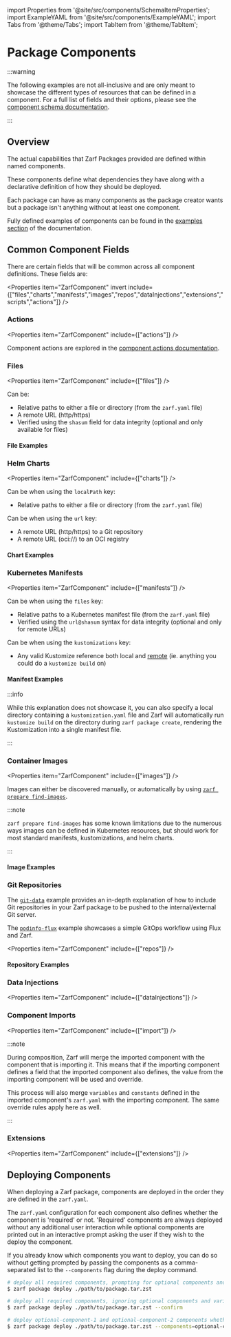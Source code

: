 import Properties from '@site/src/components/SchemaItemProperties';
import ExampleYAML from '@site/src/components/ExampleYAML';
import Tabs from '@theme/Tabs';
import TabItem from '@theme/TabItem';

# Package Components

:::warning

The following examples are not all-inclusive and are only meant to showcase the different types of resources that can be defined in a component. For a full list of fields and their options, please see the [component schema documentation](4-zarf-schema.md#components).

:::

## Overview

The actual capabilities that Zarf Packages provided are defined within named components.

These components define what dependencies they have along with a declarative definition of how they should be deployed.

Each package can have as many components as the package creator wants but a package isn't anything without at least one component.

Fully defined examples of components can be found in the [examples section](/examples/) of the documentation.

## Common Component Fields

There are certain fields that will be common across all component definitions. These fields are:

<Properties item="ZarfComponent" invert include={["files","charts","manifests","images","repos","dataInjections","extensions","scripts","actions"]} />

### Actions

<Properties item="ZarfComponent" include={["actions"]} />

Component actions are explored in the [component actions documentation](6-component-actions.md).

### Files

<Properties item="ZarfComponent" include={["files"]} />

Can be:

- Relative paths to either a file or directory (from the `zarf.yaml` file)
- A remote URL (http/https)
- Verified using the `shasum` field for data integrity (optional and only available for files)

#### File Examples

<Tabs queryString="file-examples">
<TabItem value="Local and Remote">
<ExampleYAML example="terraform" component="download-terraform" />
</TabItem>
<TabItem value="Remote with SHA sums">
<ExampleYAML example="distros/k3s" component="k3s" />
</TabItem>
</Tabs>

### Helm Charts

<Properties item="ZarfComponent" include={["charts"]} />

Can be when using the `localPath` key:

- Relative paths to either a file or directory (from the `zarf.yaml` file)

Can be when using the `url` key:

- A remote URL (http/https) to a Git repository
- A remote URL (oci://) to an OCI registry

#### Chart Examples

<Tabs queryString="chart-examples">
<TabItem value="localPath">
<ExampleYAML example="helm-local-chart" component="demo-helm-local-chart" />
</TabItem>
<TabItem value="URL (git)">
<ExampleYAML example="helm-git-chart" component="demo-helm-git-chart" />
</TabItem>
<TabItem value="URL (oci)">
<ExampleYAML example="helm-oci-chart" component="helm-oci-chart" />
</TabItem>
</Tabs>

### Kubernetes Manifests

<Properties item="ZarfComponent" include={["manifests"]} />

Can be when using the `files` key:

- Relative paths to a Kubernetes manifest file (from the `zarf.yaml` file)
- Verified using the `url@shasum` syntax for data integrity (optional and only for remote URLs)

Can be when using the `kustomizations` key:

- Any valid Kustomize reference both local and [remote](https://github.com/kubernetes-sigs/kustomize/blob/master/examples/remoteBuild.md) (ie. anything you could do a `kustomize build` on)

#### Manifest Examples

<Tabs queryString="manifest-examples">
<TabItem value="Local">

:::info

While this explanation does not showcase it, you can also specify a local directory containing a `kustomization.yaml` file and Zarf will automatically run `kustomize build` on the directory during `zarf package create`, rendering the Kustomization into a single manifest file.

:::

<ExampleYAML example="dos-games" component="baseline" />
</TabItem>
<TabItem value="Remote">
<ExampleYAML example="remote-manifests" component="remote-manifests-and-kustomizations" />
</TabItem>
</Tabs>

### Container Images

<Properties item="ZarfComponent" include={["images"]} />

Images can either be discovered manually, or automatically by using [`zarf prepare find-images`](../2-the-zarf-cli/100-cli-commands/zarf_prepare_find-images.md).

:::note

`zarf prepare find-images` has some known limitations due to the numerous ways images can be defined in Kubernetes resources, but should work for most standard manifests, kustomizations, and helm charts.

:::

#### Image Examples

<ExampleYAML example="podinfo-flux" component="flux" />

### Git Repositories

The [`git-data`](/examples/git-data/) example provides an in-depth explanation of how to include Git repositories in your Zarf package to be pushed to the internal/external Git server.

The [`podinfo-flux`](/examples/podinfo-flux/) example showcases a simple GitOps workflow using Flux and Zarf.

<Properties item="ZarfComponent" include={["repos"]} />

#### Repository Examples

<Tabs queryString="git-repo-examples">
<TabItem value="Full Mirror">
<ExampleYAML example="git-data" component="full-repo" />
</TabItem>
<TabItem value="Specific Tag">
<ExampleYAML example="git-data" component="specific-tag" />
</TabItem>
<TabItem value="Specific Branch">
<ExampleYAML example="git-data" component="specific-branch" />
</TabItem>
<TabItem value="Specific Hash">
<ExampleYAML example="git-data" component="specific-hash" />
</TabItem>
</Tabs>

### Data Injections

<Properties item="ZarfComponent" include={["dataInjections"]} />

<ExampleYAML example="data-injection" component="with-init-container" />

### Component Imports

<Properties item="ZarfComponent" include={["import"]} />

<Tabs queryString="import-examples">
<TabItem value="Path">
<ExampleYAML example="composable-packages" component="games" />
</TabItem>
<TabItem value="OCI">
<ExampleYAML example="composable-packages" component="chart-via-oci" />
</TabItem>
</Tabs>

:::note

During composition, Zarf will merge the imported component with the component that is importing it. This means that if the importing component defines a field that the imported component also defines, the value from the importing component will be used and override.

This process will also merge `variables` and `constants` defined in the imported component's `zarf.yaml` with the importing component. The same override rules apply here as well.

:::

### Extensions

<Properties item="ZarfComponent" include={["extensions"]} />

<ExampleYAML example="big-bang" component="bigbang" />

## Deploying Components

When deploying a Zarf package, components are deployed in the order they are defined in the `zarf.yaml`.

The `zarf.yaml` configuration for each component also defines whether the component is 'required' or not. 'Required' components are always deployed without any additional user interaction while optional components are printed out in an interactive prompt asking the user if they wish to the deploy the component.

If you already know which components you want to deploy, you can do so without getting prompted by passing the components as a comma-separated list to the `--components` flag during the deploy command.

```bash
# deploy all required components, prompting for optional components and variables
$ zarf package deploy ./path/to/package.tar.zst

# deploy all required components, ignoring optional components and variable prompts
$ zarf package deploy ./path/to/package.tar.zst --confirm

# deploy optional-component-1 and optional-component-2 components whether they are required or not
$ zarf package deploy ./path/to/package.tar.zst --components=optional-component-1,optional-component-2
```
